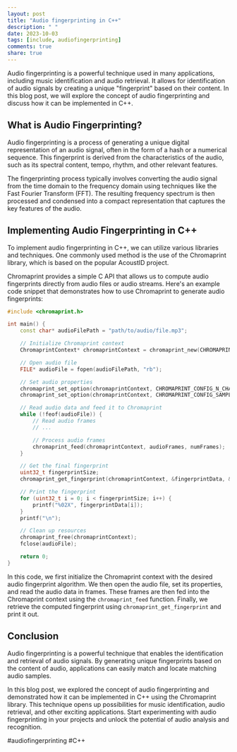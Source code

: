 ```yaml
---
layout: post
title: "Audio fingerprinting in C++"
description: " "
date: 2023-10-03
tags: [include, audiofingerprinting]
comments: true
share: true
---
```


Audio fingerprinting is a powerful technique used in many applications, including music identification and audio retrieval. It allows for identification of audio signals by creating a unique "fingerprint" based on their content. In this blog post, we will explore the concept of audio fingerprinting and discuss how it can be implemented in C++.

## What is Audio Fingerprinting?

Audio fingerprinting is a process of generating a unique digital representation of an audio signal, often in the form of a hash or a numerical sequence. This fingerprint is derived from the characteristics of the audio, such as its spectral content, tempo, rhythm, and other relevant features.

The fingerprinting process typically involves converting the audio signal from the time domain to the frequency domain using techniques like the Fast Fourier Transform (FFT). The resulting frequency spectrum is then processed and condensed into a compact representation that captures the key features of the audio.

## Implementing Audio Fingerprinting in C++

To implement audio fingerprinting in C++, we can utilize various libraries and techniques. One commonly used method is the use of the Chromaprint library, which is based on the popular AcoustID project.

Chromaprint provides a simple C API that allows us to compute audio fingerprints directly from audio files or audio streams. Here's an example code snippet that demonstrates how to use Chromaprint to generate audio fingerprints:

```cpp
#include <chromaprint.h>

int main() {
    const char* audioFilePath = "path/to/audio/file.mp3";

    // Initialize Chromaprint context
    ChromaprintContext* chromaprintContext = chromaprint_new(CHROMAPRINT_ALGORITHM_DEFAULT);

    // Open audio file
    FILE* audioFile = fopen(audioFilePath, "rb");

    // Set audio properties
    chromaprint_set_option(chromaprintContext, CHROMAPRINT_CONFIG_N_CHANNELS, 2);
    chromaprint_set_option(chromaprintContext, CHROMAPRINT_CONFIG_SAMPLE_RATE, 44100);

    // Read audio data and feed it to Chromaprint
    while (!feof(audioFile)) {
        // Read audio frames
        // ...

        // Process audio frames
        chromaprint_feed(chromaprintContext, audioFrames, numFrames);
    }

    // Get the final fingerprint
    uint32_t fingerprintSize;
    chromaprint_get_fingerprint(chromaprintContext, &fingerprintData, &fingerprintSize);

    // Print the fingerprint
    for (uint32_t i = 0; i < fingerprintSize; i++) {
        printf("%02X", fingerprintData[i]);
    }
    printf("\n");

    // Clean up resources
    chromaprint_free(chromaprintContext);
    fclose(audioFile);

    return 0;
}
```

In this code, we first initialize the Chromaprint context with the desired audio fingerprint algorithm. We then open the audio file, set its properties, and read the audio data in frames. These frames are then fed into the Chromaprint context using the `chromaprint_feed` function. Finally, we retrieve the computed fingerprint using `chromaprint_get_fingerprint` and print it out.

## Conclusion

Audio fingerprinting is a powerful technique that enables the identification and retrieval of audio signals. By generating unique fingerprints based on the content of audio, applications can easily match and locate matching audio samples.

In this blog post, we explored the concept of audio fingerprinting and demonstrated how it can be implemented in C++ using the Chromaprint library. This technique opens up possibilities for music identification, audio retrieval, and other exciting applications. Start experimenting with audio fingerprinting in your projects and unlock the potential of audio analysis and recognition.

#audiofingerprinting #C++